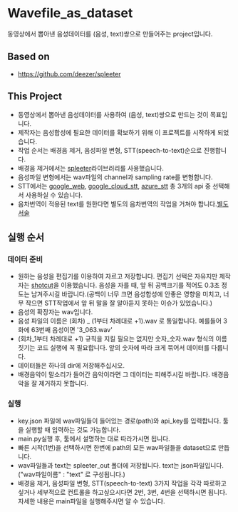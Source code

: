 # Wavefile_as_dataset
동영상에서 뽑아낸 음성데이터를 (음성, text)쌍으로 만들어주는 project입니다. 

## Based on
* https://github.com/deezer/spleeter


## This Project
* 동영상에서 뽑아낸 음성데이터를 사용하여 (음성, text)쌍으로 만드는 것이 목표입니다.
* 제작자는 음성합성에 필요한 데이터를 확보하기 위해 이 프로젝트를 시작하게 되었습니다. 
* 작업 순서는 배경음 제거, 음성파일 변형, STT(speech-to-text)순으로 진행합니다.
* 배경음 제거에서는 [spleeter](https://github.com/deezer/spleeter)라이브러리를 사용했습니다.
* 음성파일 변형에서는 wav파일의 channel과 sampling rate를 변형합니다.
* STT에서는 [google_web](https://wicg.github.io/speech-api/), [google_cloud_stt](https://cloud.google.com/speech-to-text), [azure_stt](https://azure.microsoft.com/services/cognitive-services/speech-to-text/#overview) 총 3개의 api 중 선택해서 사용하실 수 있습니다.
* 음차번역이 적용된 text를 원한다면 별도의 음차번역의 작업을 거쳐야 합니다.[별도 서술]()


## 실행 순서
### 데이터 준비
* 원하는 음성을 편집기를 이용하여 자르고 저장합니다. 편집기 선택은 자유지만 제작자는 [shotcut](https://shotcut.org/)을 이용했습니다. 음성을 자를 때, 앞 뒤 공백크기를 적어도 0.3초 정도는 남겨주시길 바랍니다.(공백이 너무 크면 음성합성에 안좋은 영향을 미치고, 너무 작으면 STT작업에서 앞 뒤 말을 잘 알아듣지 못하는 이슈가 있었습니다.)
* 음성의 확장자는 wav입니다.
* 음성 파일의 이름은 (회차) _ (1부터 차례대로 +1).wav 로 통일합니다. 예를들어 3화에 63번째 음성이면 '3_063.wav'
* (회차_1부터 차례대로 +1) 규칙을 지킬 필요는 없지만 숫자_숫자.wav 형식의 이름짓기는 코드 실행에 꼭 필요합니다. 앞의 숫자에 따라 크게 묶어서 데이터를 다룹니다.
* 데이터들은 하나의 dir에 저장해주십시오.
* 배경음악이 말소리가 들어간 음악이라면 그 데이터는 피해주시길 바랍니다. 배경음악을 잘 제거하지 못합니다.

### 실행
* key.json 파일에 wav파일들이 들어있는 경로(path)와 api_key를 입력합니다. 툴을 실행할 때 입력하는 것도 가능합니다.
* main.py실행 후, 툴에서 설명하는 대로 따라가시면 됩니다.
* 빠른 시작(1번)을 선택하시면 한번에 path의 모든 wav파일들을 dataset으로 만듭니다.
* wav파일들과 text는 spleeter_out 폴더에 저장됩니다. text는 json파일입니다.("wav파일이름" : "text" 로 구성됩니다.)
* 배경음 제거, 음성파일 변형, STT(speech-to-text) 3가지 작업을 각각 따로하고 싶거나 세부적으로 컨트롤을 하고싶으시다면 2번, 3번, 4번을 선택하시면 됩니다. 자세한 내용은 main파일을 실행해주시면 알 수 있습니다.












